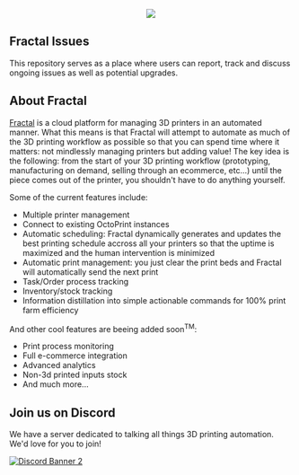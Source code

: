 <p align="center">
  <img src="https://fractal.earth/assets/fractal-logo.png">
</p>

## Fractal Issues
This repository serves as a place where users can report, track and discuss ongoing issues as well as potential upgrades.

## About Fractal
[Fractal](https://fractal.tech) is a cloud platform for managing 3D printers in an automated manner. What this means is that Fractal will attempt to automate as much of the 3D printing workflow as possible so that you can spend time where it matters: not mindlessly managing printers but adding value! The key idea is the following: from the start of your 3D printing workflow (prototyping, manufacturing on demand, selling through an ecommerce, etc...) until the piece comes out of the printer, you shouldn't have to do anything yourself.

Some of the current features include:
- Multiple printer management
- Connect to existing OctoPrint instances
- Automatic scheduling: Fractal dynamically generates and updates the best printing schedule accross all your printers so that the uptime is maximized and the human intervention is minimized
- Automatic print management: you just clear the print beds and Fractal will automatically send the next print
- Task/Order process tracking
- Inventory/stock tracking
- Information distillation into simple actionable commands for 100% print farm efficiency


And other cool features are beeing added soon<sup>TM</sup>:
- Print process monitoring
- Full e-commerce integration
- Advanced analytics
- Non-3d printed inputs stock
- And much more...

## Join us on Discord
We have a server dedicated to talking all things 3D printing automation. We'd love for you to join!

[![Discord Banner 2](https://discord.com/api/guilds/715220468881424465/widget.png?style=banner2)](https://discord.gg/gHjjAqkVsZ)
